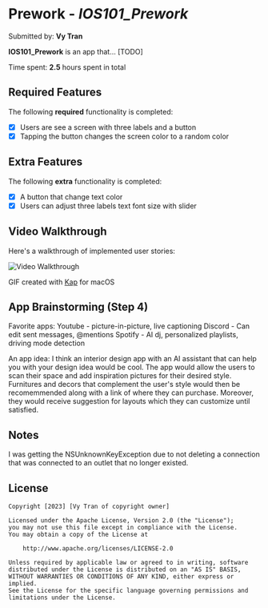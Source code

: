 # Prework - *IOS101_Prework*

Submitted by: **Vy Tran**

**IOS101_Prework** is an app that... [TODO] 

Time spent: **2.5** hours spent in total

## Required Features

The following **required** functionality is completed:

- [x] Users are see a screen with three labels and a button
- [x] Tapping the button changes the screen color to a random color

## Extra Features
The following **extra** functionality is completed:
- [x] A button that change text color
- [x] Users can adjust three labels text font size with slider
 
## Video Walkthrough

Here's a walkthrough of implemented user stories:

<img src='https://i.imgur.com/gk8ZCJU.gif' title='Video Walkthrough' width='' alt='Video Walkthrough' />

<!-- Replace this with whatever GIF tool you used! -->
GIF created with [Kap](https://getkap.co/) for macOS

## App Brainstorming (Step 4)
Favorite apps:
Youtube - picture-in-picture, live captioning
Discord - Can edit sent messages, @mentions
Spotify - AI dj, personalized playlists, driving mode detection

An app idea:
I think an interior design app with an AI assistant that can help you with your design idea would be cool. The app would allow the users to scan their space and add inspiration pictures for their desired style. Furnitures and decors that complement the user's style would then be recomemmended along with a link of where they can purchase. Moreover, they would receive suggestion for layouts which they can customize until satisfied.

## Notes

I was getting the NSUnknownKeyException due to not deleting a connection that was connected to an outlet that no longer existed.

## License

    Copyright [2023] [Vy Tran of copyright owner]

    Licensed under the Apache License, Version 2.0 (the "License");
    you may not use this file except in compliance with the License.
    You may obtain a copy of the License at

        http://www.apache.org/licenses/LICENSE-2.0

    Unless required by applicable law or agreed to in writing, software
    distributed under the License is distributed on an "AS IS" BASIS,
    WITHOUT WARRANTIES OR CONDITIONS OF ANY KIND, either express or implied.
    See the License for the specific language governing permissions and
    limitations under the License.
